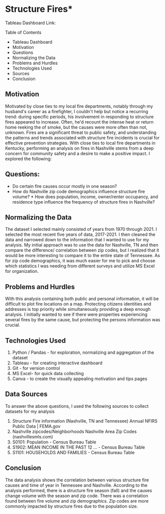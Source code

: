 ﻿# Structure Fires*

Tableau Dashboard
Link:  

Table of Contents
* Tableau Dashboard
* Motivation
* Questions
* Normalizing the Data
* Problems and Hurdles
* Technologies Used
* Sources
* Conclusion

## Motivation

Motivated by close ties to my local fire departments, notably through my husband's career as a firefighter, I couldn't help but notice a recurring trend: during specific periods, his involvement in responding to structure fires appeared to increase. Often, he'd recount the intense heat or return home reeking the of smoke, but the causes were more often than not, unknown. Fires are a significant threat to public safety, and understanding the patterns and trends associated with structure fire incidents is crucial for effective prevention strategies. With close ties to local fire departments in Kentucky, performing an analysis on fires in Nashville stems from a deep concern for community safety and a desire to make a positive impact. I explored the following:

## Questions:
* Do certain fire causes occur mostly in one season?
* How do Nashville zip code demographics influence structure fire volume? * How does population, income, owner/renter occupancy, and residence type influence the frequency of structure fires in Nashville? 

## Normalizing the Data

The dataset I selected mainly consisted of years from 1970 through 2021. I selected the most recent five years of data, 2017-2021. I then cleaned the data and narrowed down to the information that I wanted to use for my analysis. My initial approach was to use the data for Nashville, TN and then compare the difference/ correlation between zip codes, but I realized that it would be more interesting to compare it to the entire state of Tennessee. As for zip code demographics, it was much easier for me to pick and choose which statistics I was needing from different surveys and utilize MS Excel for organization. 


## Problems and Hurdles

With this analysis containing both public and personal information, it will be difficult to plot fire locations on a map. Protecting citizens identities and addresses is top priority while simultaneously providing a deep enough analysis. I initially wanted to see if there were properties experiencing several fires by the same cause, but protecting the persons information was crucial.




## Technologies Used
1. Python / Pandas - for exploration, normalizing and aggregation of the dataset
2. Tableau - for creating interactive dashboard
3. Git - for version control
4. MS Excel- for quick data collecting
5. Canva - to create the visually appealing motivation and tips pages


## Data Sources

To answer the above questions, I used the following sources to collect datasets for my analysis
1. Structure Fire information (Nashville, TN and Tennessee) Annual NFIRS Public Data | FEMA.gov  
2. Nashville zipcodes/Neighborhoods Nashville Area Zip Codes (nashvillesmls.com)
3. S0101: Population - Census Bureau Table
4. S1902: MEAN INCOME IN THE PAST 12 ... - Census Bureau Table
5. S1101: HOUSEHOLDS AND FAMILIES - Census Bureau Table

## Conclusion

The data analysis shows the correlation between various structure fire causes and time of year in Tennessee and Nashville. According to the analysis performed, there is a structure fire season (fall) and the causes change volume with the season and zip code. There was a correlation found between fire volume and zip demographics. Zip codes are more commonly impacted by structure fires due to the population size. 
